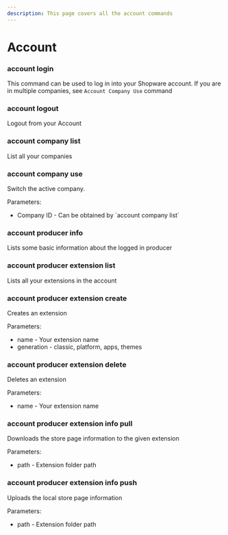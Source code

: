 ```yaml
---
description: This page covers all the account commands
---
```


# Account

### account login

This command can be used to log in into your Shopware account. If you are in multiple companies, see `Account Company Use` command

### account logout

Logout from your Account

### account company list

List all your companies

### account company use

Switch the active company.

Parameters:

* Company ID - Can be obtained by \`account company list\`

### account producer info

Lists some basic information about the logged in producer

### account producer extension list

Lists all your extensions in the account

### account producer extension create

Creates an extension

Parameters:

* name - Your extension name
* generation - classic, platform, apps, themes

### account producer extension delete

Deletes an extension

Parameters:

* name - Your extension name

### account producer extension info pull

Downloads the store page information to the given extension

Parameters:

* path - Extension folder path

### account producer extension info push

Uploads the local store page information

Parameters:

* path - Extension folder path
